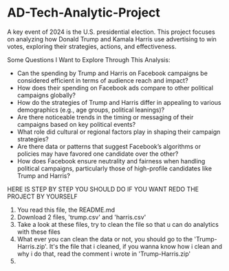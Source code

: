 # AD-Tech-Analytic-Project
A key event of 2024 is the U.S. presidential election. This project focuses on analyzing how Donald Trump and Kamala Harris use advertising to win votes, exploring their strategies, actions, and effectiveness.


Some Questions I Want to Explore Through This Analysis:
- Can the spending by Trump and Harris on Facebook campaigns be considered efficient in terms of audience reach and impact?
- How does their spending on Facebook ads compare to other political campaigns globally?
- How do the strategies of Trump and Harris differ in appealing to various demographics (e.g., age groups, political leanings)?
- Are there noticeable trends in the timing or messaging of their campaigns based on key political events?
- What role did cultural or regional factors play in shaping their campaign strategies?
- Are there data or patterns that suggest Facebook’s algorithms or policies may have favored one candidate over the other?
- How does Facebook ensure neutrality and fairness when handling political campaigns, particularly those of high-profile candidates like Trump and Harris?


HERE IS STEP BY STEP YOU SHOULD DO IF YOU WANT REDO THE PROJECT BY YOURSELF
1. You read this file, the README.md
2. Download 2 files, 'trump.csv' and 'harris.csv'
3. Take a look at these files, try to clean the file so that u can do analytics with these files
4. What ever you can clean the data or not, you should go to the 'Trump-Harris.zip'. It's the file that i cleaned, if you wanna know how i clean and why i do that, read the comment i wrote in 'Trump-Harris.zip'
5. 
